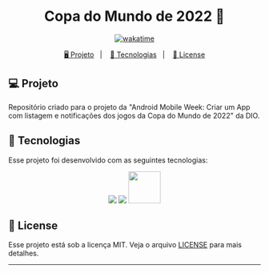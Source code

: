 <h1 align="center">
  Copa do Mundo de 2022 📱
</h1>

<p align="center">
    <a href="https://wakatime.com/badge/user/68660678-6b86-4b78-98df-f5f41a37e1bc/project/39a5f70f-89be-4af2-bec3-a02edf65c823"><img src="https://wakatime.com/badge/user/68660678-6b86-4b78-98df-f5f41a37e1bc/project/39a5f70f-89be-4af2-bec3-a02edf65c823.svg" alt="wakatime"></a>
</p>

<p align="center">
  <a href="#-projeto">🖥️ Projeto</a>&nbsp;&nbsp;&nbsp;|&nbsp;&nbsp;&nbsp;
  <a href="#-tecnologias">🚀 Tecnologias</a>&nbsp;&nbsp;&nbsp;|&nbsp;&nbsp;&nbsp;
  <a href="#-license">📝 License</a>
</p>

## 💻 Projeto

Repositório criado para o projeto da "Android Mobile Week: Criar um App com listagem e notificações dos jogos da Copa do Mundo de 2022" da DIO.

## 🚀 Tecnologias

Esse projeto foi desenvolvido com as seguintes tecnologias:

<p align="center">
    <img src="https://img.shields.io/badge/kotlin-%237F52FF.svg?style=for-the-badge&logo=kotlin&logoColor=white">
    <a href="https://brunodorea.github.io/dio-copa-2022-api/api.json"><img src="https://img.shields.io/badge/strapi-%232E7EEA.svg?style=for-the-badge&logo=strapi&logoColor=white"></a>
    <a href="https://web.dio.me/articles/app-da-copa-do-mundo-de-2022"><img src="https://hermes.digitalinnovation.one/assets/diome/logo.svg" width="64px"></a>
</p>

## 📝 License

Esse projeto está sob a licença MIT. Veja o arquivo [LICENSE](LICENSE) para mais detalhes.

---
